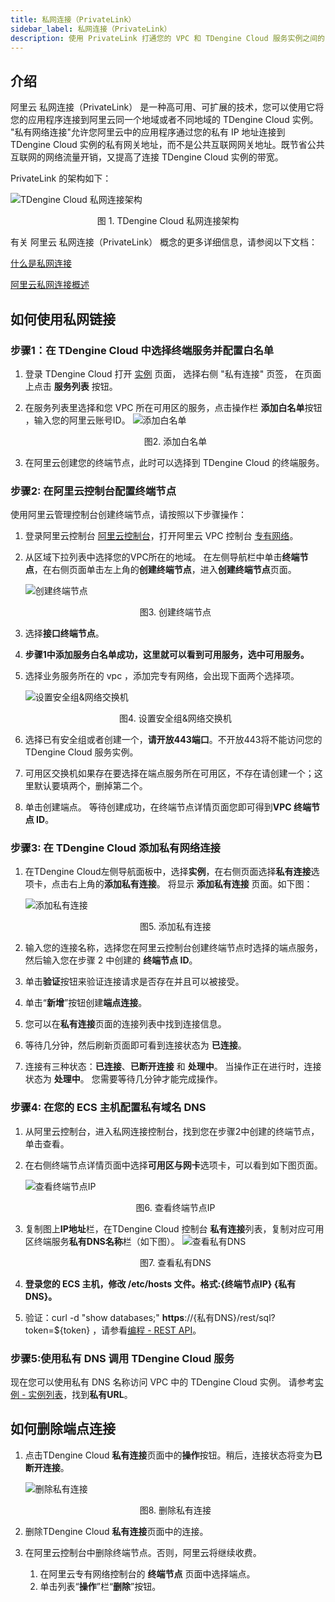 ```yaml
---
title: 私网连接（PrivateLink）
sidebar_label: 私网连接（PrivateLink）
description: 使用 PrivateLink 打通您的 VPC 和 TDengine Cloud 服务实例之间的网络，使用就像在同一个 VPC 一样。
---
```

<!-- markdownlint-disable MD033 -->
## 介绍

阿里云 私网连接（PrivateLink） 是一种高可用、可扩展的技术，您可以使用它将您的应用程序连接到阿里云同一个地域或者不同地域的 TDengine Cloud 实例。
"私有网络连接"允许您阿里云中的应用程序通过您的私有 IP 地址连接到 TDengine Cloud 实例的私有网关地址，而不是公共互联网网关地址。既节省公共互联网的网络流量开销，又提高了连接 TDengine Cloud 实例的带宽。

PrivateLink 的架构如下：

![TDengine Cloud 私网连接架构](./privatelink-arch.webp)
<center><figcaption>图 1. TDengine Cloud 私网连接架构</figcaption></center>

有关 阿里云 私网连接（PrivateLink） 概念的更多详细信息，请参阅以下文档：

[什么是私网连接](https://help.aliyun.com/document_detail/161974.html)

[阿里云私网连接概述](https://help.aliyun.com/document_detail/2539840.html)

## 如何使用私网链接

### 步骤1：在 TDengine Cloud 中选择终端服务并配置白名单

1. 登录 TDengine Cloud 打开 [实例](https://console.cloud.taosdata.com/instances/privateLink) 页面， 选择右侧 "私有连接" 页签， 在页面上点击 **服务列表** 按钮。
2. 在服务列表里选择和您 VPC 所在可用区的服务，点击操作栏 **添加白名单**按钮 ，输入您的阿里云账号ID。
   ![添加白名单](./eps-whitelist.webp)
   <center><figcaption>图2. 添加白名单</figcaption></center>

3. 在阿里云创建您的终端节点，此时可以选择到 TDengine Cloud 的终端服务。

### 步骤2: 在阿里云控制台配置终端节点

使用阿里云管理控制台创建终端节点，请按照以下步骤操作：

1. 登录阿里云控制台 [阿里云控制台](https://home.console.aliyun.com/home)，打开阿里云 VPC 控制台 [专有网络](https://vpc.console.aliyun.com/)。
2. 从区域下拉列表中选择您的VPC所在的地域。 在左侧导航栏中单击**终端节点**，在右侧页面单击左上角的**创建终端节点**，进入**创建终端节点**页面。

   ![创建终端节点](./create-endpoint-1.webp)
   <center><figcaption>图3. 创建终端节点</figcaption></center>

3. 选择**接口终端节点**。
4. **步骤1中添加服务白名单成功，这里就可以看到可用服务，选中可用服务。**
5. 选择业务服务所在的 vpc ，添加完专有网络，会出现下面两个选择项。

   ![设置安全组&网络交换机](./create-endpoint-2.webp)
   <center><figcaption>图4. 设置安全组&网络交换机</figcaption></center>

6. 选择已有安全组或者创建一个，**请开放443端口**。不开放443将不能访问您的 TDengine Cloud 服务实例。
7. 可用区交换机如果存在要选择在端点服务所在可用区，不存在请创建一个；这里默认要填两个，删掉第二个。
8. 单击创建端点。 等待创建成功，在终端节点详情页面您即可得到**VPC 终端节点 ID**。

### 步骤3: 在 TDengine Cloud 添加私有网络连接

1. 在TDengine Cloud左侧导航面板中，选择**实例**，在右侧页面选择**私有连接**选项卡，点击右上角的**添加私有连接**。 将显示 **添加私有连接** 页面。如下图：
  
   ![添加私有连接](./add-connection.webp)
   <center><figcaption>图5. 添加私有连接</figcaption></center>

2. 输入您的连接名称，选择您在阿里云控制台创建终端节点时选择的端点服务，然后输入您在步骤 2 中创建的 **终端节点 ID**。
3. 单击**验证**按钮来验证连接请求是否存在并且可以被接受。
4. 单击“**新增**”按钮创建**端点连接**。
5. 您可以在**私有连接**页面的连接列表中找到连接信息。
6. 等待几分钟，然后刷新页面即可看到连接状态为 **已连接**。
7. 连接有三种状态：**已连接**、**已断开连接** 和 **处理中**。 当操作正在进行时，连接状态为 **处理中**。 您需要等待几分钟才能完成操作。

### 步骤4: 在您的 ECS 主机配置私有域名 DNS

1. 从阿里云控制台，进入私网连接控制台，找到您在步骤2中创建的终端节点，单击查看。
2. 在右侧终端节点详情页面中选择**可用区与网卡**选项卡，可以看到如下图页面。

   ![查看终端节点IP](./endpoint-desc.webp)
   <center><figcaption>图6. 查看终端节点IP</figcaption></center>

3. 复制图上**IP地址**栏，在TDengine Cloud 控制台 **私有连接**列表，复制对应可用区终端服务**私有DNS名称**栏（如下图）。
   ![查看私有DNS](./connection-list.webp)
   <center><figcaption>图7. 查看私有DNS</figcaption></center>

4. **登录您的 ECS 主机，修改 /etc/hosts 文件。格式:{终端节点IP} {私有DNS}。**
5. 验证：curl -d "show databases;" **https**://{私有DNS}/rest/sql?token=${token} ，请参看[编程 - REST API](../../programming/connect/rest-api)。

### 步骤5:使用私有 DNS 调用 TDengine Cloud 服务

现在您可以使用私有 DNS 名称访问 VPC 中的 TDengine Cloud 实例。 请参考[实例 - 实例列表](../list)，找到**私有URL**。

## 如何删除端点连接

1. 点击TDengine Cloud **私有连接**页面中的**操作**按钮。稍后，连接状态将变为**已断开连接**。

   ![删除私有连接](./connection-list.webp)
   <center><figcaption>图8. 删除私有连接</figcaption></center>

2. 删除TDengine Cloud **私有连接**页面中的连接。
3. 在阿里云控制台中删除终端节点。否则，阿里云将继续收费。
   1. 在阿里云专有网络控制台的 **终端节点** 页面中选择端点。
   2. 单击列表“**操作**”栏“**删除**”按钮。
